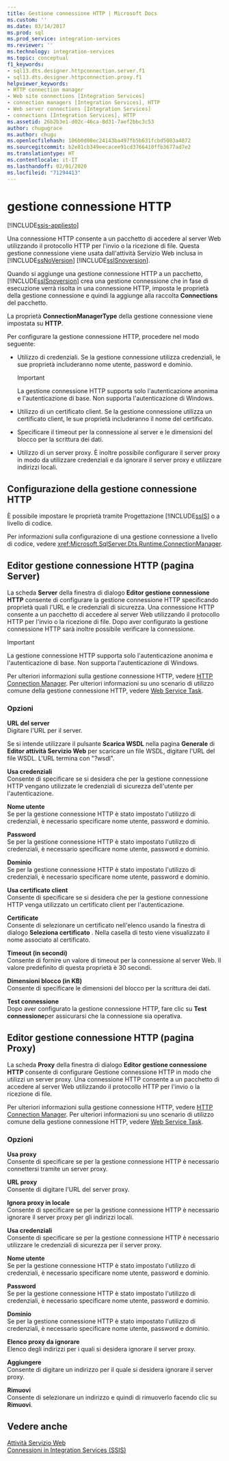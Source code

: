 ```yaml
---
title: Gestione connessione HTTP | Microsoft Docs
ms.custom: ''
ms.date: 03/14/2017
ms.prod: sql
ms.prod_service: integration-services
ms.reviewer: ''
ms.technology: integration-services
ms.topic: conceptual
f1_keywords:
- sql13.dts.designer.httpconnection.server.f1
- sql13.dts.designer.httpconnection.proxy.f1
helpviewer_keywords:
- HTTP connection manager
- Web site connections [Integration Services]
- connection managers [Integration Services], HTTP
- Web server connections [Integration Services]
- connections [Integration Services], HTTP
ms.assetid: 26b2b3e1-d02c-46ca-8d31-7aef2bbc3c53
author: chugugrace
ms.author: chugu
ms.openlocfilehash: 106b0d08ec24143ba497fb5b631fcbd5003a4872
ms.sourcegitcommit: b2e81cb349eecacee91cd3766410ffb3677ad7e2
ms.translationtype: HT
ms.contentlocale: it-IT
ms.lasthandoff: 02/01/2020
ms.locfileid: "71294413"
---
```

# <a name="http-connection-manager"></a>gestione connessione HTTP

[!INCLUDE[ssis-appliesto](../../includes/ssis-appliesto-ssvrpluslinux-asdb-asdw-xxx.md)]


  Una connessione HTTP consente a un pacchetto di accedere al server Web utilizzando il protocollo HTTP per l'invio o la ricezione di file. Questa gestione connessione viene usata dall'attività Servizio Web inclusa in [!INCLUDE[ssNoVersion](../../includes/ssnoversion-md.md)] [!INCLUDE[ssISnoversion](../../includes/ssisnoversion-md.md)].  
  
 Quando si aggiunge una gestione connessione HTTP a un pacchetto, [!INCLUDE[ssISnoversion](../../includes/ssisnoversion-md.md)] crea una gestione connessione che in fase di esecuzione verrà risolta in una connessione HTTP, imposta le proprietà della gestione connessione e quindi la aggiunge alla raccolta **Connections** del pacchetto.  
  
 La proprietà **ConnectionManagerType** della gestione connessione viene impostata su **HTTP**.  
  
 Per configurare la gestione connessione HTTP, procedere nel modo seguente:  
  
-   Utilizzo di credenziali. Se la gestione connessione utilizza credenziali, le sue proprietà includeranno nome utente, password e dominio.  
  
    > [!IMPORTANT]  
    >  La gestione connessione HTTP supporta solo l'autenticazione anonima e l'autenticazione di base. Non supporta l'autenticazione di Windows.  
  
-   Utilizzo di un certificato client. Se la gestione connessione utilizza un certificato client, le sue proprietà includeranno il nome del certificato.  
  
-   Specificare il timeout per la connessione al server e le dimensioni del blocco per la scrittura dei dati.  
  
-   Utilizzo di un server proxy. È inoltre possibile configurare il server proxy in modo da utilizzare credenziali e da ignorare il server proxy e utilizzare indirizzi locali.  
  
## <a name="configuration-of-the-http-connection-manager"></a>Configurazione della gestione connessione HTTP  
 È possibile impostare le proprietà tramite Progettazione [!INCLUDE[ssIS](../../includes/ssis-md.md)] o a livello di codice.  
  
 Per informazioni sulla configurazione di una gestione connessione a livello di codice, vedere <xref:Microsoft.SqlServer.Dts.Runtime.ConnectionManager>.  
  
## <a name="http-connection-manager-editor-server-page"></a>Editor gestione connessione HTTP (pagina Server)
  La scheda **Server** della finestra di dialogo **Editor gestione connessione HTTP** consente di configurare la gestione connessione HTTP specificando proprietà quali l'URL e le credenziali di sicurezza. Una connessione HTTP consente a un pacchetto di accedere al server Web utilizzando il protocollo HTTP per l'invio o la ricezione di file. Dopo aver configurato la gestione connessione HTTP sarà inoltre possibile verificare la connessione.  
  
> [!IMPORTANT]  
>  La gestione connessione HTTP supporta solo l'autenticazione anonima e l'autenticazione di base. Non supporta l'autenticazione di Windows.  
  
 Per ulteriori informazioni sulla gestione connessione HTTP, vedere [HTTP Connection Manager](../../integration-services/connection-manager/http-connection-manager.md). Per ulteriori informazioni su uno scenario di utilizzo comune della gestione connessione HTTP, vedere [Web Service Task](../../integration-services/control-flow/web-service-task.md).  
  
### <a name="options"></a>Opzioni  
 **URL del server**  
 Digitare l'URL per il server.  
  
 Se si intende utilizzare il pulsante **Scarica WSDL** nella pagina **Generale** di **Editor attività Servizio Web** per scaricare un file WSDL, digitare l'URL del file WSDL. L'URL termina con "?wsdl".  
  
 **Usa credenziali**  
 Consente di specificare se si desidera che per la gestione connessione HTTP vengano utilizzate le credenziali di sicurezza dell'utente per l'autenticazione.  
  
 **Nome utente**  
 Se per la gestione connessione HTTP è stato impostato l'utilizzo di credenziali, è necessario specificare nome utente, password e dominio.  
  
 **Password**  
 Se per la gestione connessione HTTP è stato impostato l'utilizzo di credenziali, è necessario specificare nome utente, password e dominio.  
  
 **Dominio**  
 Se per la gestione connessione HTTP è stato impostato l'utilizzo di credenziali, è necessario specificare nome utente, password e dominio.  
  
 **Usa certificato client**  
 Consente di specificare se si desidera che per la gestione connessione HTTP venga utilizzato un certificato client per l'autenticazione.  
  
 **Certificate**  
 Consente di selezionare un certificato nell'elenco usando la finestra di dialogo **Seleziona certificato** . Nella casella di testo viene visualizzato il nome associato al certificato.  
  
 **Timeout (in secondi)**  
 Consente di fornire un valore di timeout per la connessione al server Web. Il valore predefinito di questa proprietà è 30 secondi.  
  
 **Dimensioni blocco (in KB)**  
 Consente di specificare le dimensioni del blocco per la scrittura dei dati.  
  
 **Test connessione**  
 Dopo aver configurato la gestione connessione HTTP, fare clic su **Test connessione**per assicurarsi che la connessione sia operativa.  
  
## <a name="http-connection-manager-editor-proxy-page"></a>Editor gestione connessione HTTP (pagina Proxy)
  La scheda **Proxy** della finestra di dialogo **Editor gestione connessione HTTP** consente di configurare Gestione connessione HTTP in modo che utilizzi un server proxy. Una connessione HTTP consente a un pacchetto di accedere al server Web utilizzando il protocollo HTTP per l'invio o la ricezione di file.  
  
 Per ulteriori informazioni sulla gestione connessione HTTP, vedere [HTTP Connection Manager](../../integration-services/connection-manager/http-connection-manager.md). Per ulteriori informazioni su uno scenario di utilizzo comune della gestione connessione HTTP, vedere [Web Service Task](../../integration-services/control-flow/web-service-task.md).  
  
### <a name="options"></a>Opzioni  
 **Usa proxy**  
 Consente di specificare se per la gestione connessione HTTP è necessario connettersi tramite un server proxy.  
  
 **URL proxy**  
 Consente di digitare l'URL del server proxy.  
  
 **Ignora proxy in locale**  
 Consente di specificare se per la gestione connessione HTTP è necessario ignorare il server proxy per gli indirizzi locali.  
  
 **Usa credenziali**  
 Consente di specificare se per la gestione connessione HTTP è necessario utilizzare le credenziali di sicurezza per il server proxy.  
  
 **Nome utente**  
 Se per la gestione connessione HTTP è stato impostato l'utilizzo di credenziali, è necessario specificare nome utente, password e dominio.  
  
 **Password**  
 Se per la gestione connessione HTTP è stato impostato l'utilizzo di credenziali, è necessario specificare nome utente, password e dominio.  
  
 **Dominio**  
 Se per la gestione connessione HTTP è stato impostato l'utilizzo di credenziali, è necessario specificare nome utente, password e dominio.  
  
 **Elenco proxy da ignorare**  
 Elenco degli indirizzi per i quali si desidera ignorare il server proxy.  
  
 **Aggiungere**  
 Consente di digitare un indirizzo per il quale si desidera ignorare il server proxy.  
  
 **Rimuovi**  
 Consente di selezionare un indirizzo e quindi di rimuoverlo facendo clic su **Rimuovi**.  
  
## <a name="see-also"></a>Vedere anche  
 [Attività Servizio Web](../../integration-services/control-flow/web-service-task.md)   
 [Connessioni in Integration Services &#40;SSIS&#41;](../../integration-services/connection-manager/integration-services-ssis-connections.md)  
  
  
